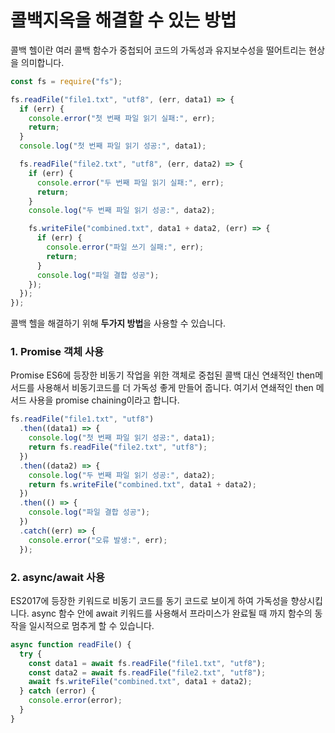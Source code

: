 # 콜백지옥을 해결할 수 있는 방법

콜백 헬이란 여러 콜백 함수가 중첩되어 코드의 가독성과 유지보수성을 떨어트리는 현상을 의미합니다.

```js
const fs = require("fs");

fs.readFile("file1.txt", "utf8", (err, data1) => {
  if (err) {
    console.error("첫 번째 파일 읽기 실패:", err);
    return;
  }
  console.log("첫 번째 파일 읽기 성공:", data1);

  fs.readFile("file2.txt", "utf8", (err, data2) => {
    if (err) {
      console.error("두 번째 파일 읽기 실패:", err);
      return;
    }
    console.log("두 번째 파일 읽기 성공:", data2);

    fs.writeFile("combined.txt", data1 + data2, (err) => {
      if (err) {
        console.error("파일 쓰기 실패:", err);
        return;
      }
      console.log("파일 결합 성공");
    });
  });
});
```

콜백 헬을 해결하기 위해 <b>두가지 방법</b>을 사용할 수 있습니다.

### 1. Promise 객체 사용

Promise ES6에 등장한 비동기 작업을 위한 객체로 중첩된 콜백 대신 연쇄적인 then메서드를 사용해서 비동기코드를 더 가독성 좋게 만들어 줍니다. 여기서 연쇄적인 then 메서드 사용을 promise chaining이라고 합니다.

```js
fs.readFile("file1.txt", "utf8")
  .then((data1) => {
    console.log("첫 번째 파일 읽기 성공:", data1);
    return fs.readFile("file2.txt", "utf8");
  })
  .then((data2) => {
    console.log("두 번째 파일 읽기 성공:", data2);
    return fs.writeFile("combined.txt", data1 + data2);
  })
  .then(() => {
    console.log("파일 결합 성공");
  })
  .catch((err) => {
    console.error("오류 발생:", err);
  });
```

### 2. async/await 사용

ES2017에 등장한 키워드로 비동기 코드를 동기 코드로 보이게 하여 가독성을 향상시킵니다. async 함수 안에 await 키워드를 사용해서 프라미스가 완료될 때 까지 함수의 동작을 일시적으로 멈추게 할 수 있습니다.

```js
async function readFile() {
  try {
    const data1 = await fs.readFile("file1.txt", "utf8");
    const data2 = await fs.readFile("file2.txt", "utf8");
    await fs.writeFile("combined.txt", data1 + data2);
  } catch (error) {
    console.error(error);
  }
}
```
